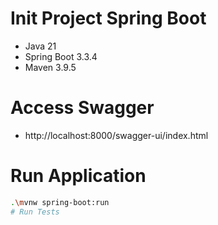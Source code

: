 # Init Project Spring Boot
- Java 21
- Spring Boot 3.3.4
- Maven 3.9.5


# Access Swagger 
- http://localhost:8000/swagger-ui/index.html
# Run Application
```bash
.\mvnw spring-boot:run
# Run Tests
```